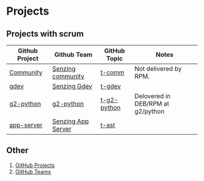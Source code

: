# Projects

## Projects with scrum

| Github Project | Github Team | GitHub Topic | Notes |
|----------------|-------------|--------------|-------|
| [Community](https://github.com/orgs/Senzing/projects/2) | [Senzing community](https://github.com/orgs/Senzing/teams/senzing-community) | [t-comm](https://github.com/search?q=org%3ASenzing%20topic%3At-comm&type=repositories) | Not delivered by RPM. |
| [gdev](https://github.com/orgs/Senzing/projects/9) | [Senzing Gdev](https://github.com/orgs/Senzing/teams/senzing-gdev) | [t-gdev](https://github.com/search?q=org%3ASenzing%20topic%3At-gdev&type=repositories) | |
| [g2-python](https://github.com/orgs/Senzing/projects/8) | [g2-python](https://github.com/orgs/Senzing/teams/g2-python) | [t-g2-python](https://github.com/search?q=org%3ASenzing%20topic%3At-g2-python&type=repositories) | Delovered in DEB/RPM at g2/python|
| [app-server](https://github.com/orgs/Senzing/projects/6) | [Senzing App Server](https://github.com/orgs/Senzing/teams/senzing-app-server) | [t-ast](https://github.com/search?q=org%3ASenzing%20topic%3At-ast&type=repositories) | |

## Other

1. [GitHub Projects](https://github.com/orgs/Senzing/projects?type=classic)
1. [GitHub Teams](https://github.com/orgs/Senzing/teams)
